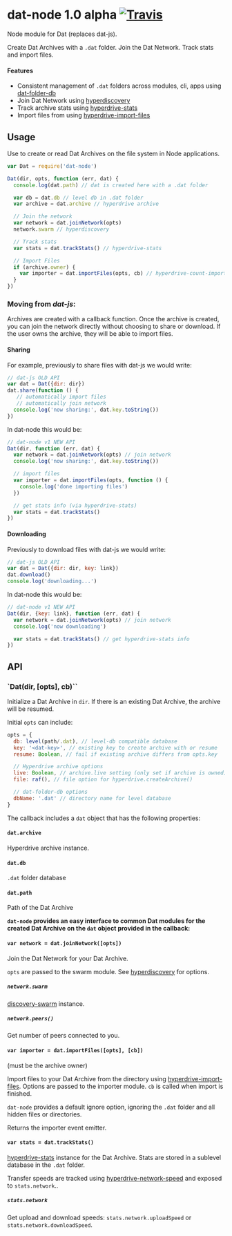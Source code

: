# dat-node 1.0 alpha [![Travis](https://img.shields.io/travis/datproject/dat-node.svg?branch=1.0&style=flat-square)](https://travis-ci.org/datproject/dat-node)

Node module for Dat (replaces dat-js). 

Create Dat Archives with a `.dat` folder. Join the Dat Network. Track stats and import files.

#### Features

* Consistent management of `.dat` folders across modules, cli, apps using [dat-folder-db](https://github.com/joehand/dat-folder-db)
* Join Dat Network using [hyperdiscovery](https://github.com/karissa/hyperdiscovery)
* Track archive stats using [hyperdrive-stats](https://github.com/juliangruber/hyperdrive-stats)
* Import files from using [hyperdrive-import-files](https://github.com/juliangruber/hyperdrive-import-files/)

## Usage

Use to create or read Dat Archives on the file system in Node applications.

```js
var Dat = require('dat-node')

Dat(dir, opts, function (err, dat) {
  console.log(dat.path) // dat is created here with a .dat folder

  var db = dat.db // level db in .dat folder
  var archive = dat.archive // hyperdrive archive

  // Join the network
  var network = dat.joinNetwork(opts)
  network.swarm // hyperdiscovery

  // Track stats
  var stats = dat.trackStats() // hyperdrive-stats

  // Import Files
  if (archive.owner) {
    var importer = dat.importFiles(opts, cb) // hyperdrive-count-import
  }
})
```

### Moving from *dat-js*:

Archives are created with a callback function. Once the archive is created, you can join the network directly without choosing to share or download. If the user owns the archive, they will be able to import files.

#### Sharing

For example, previously to share files with dat-js we would write:

```js
// dat-js OLD API
var dat = Dat({dir: dir})
dat.share(function () {
   // automatically import files
   // automatically join network
  console.log('now sharing:', dat.key.toString())
})
```

In dat-node this would be:

```js
// dat-node v1 NEW API
Dat(dir, function (err, dat) {
  var network = dat.joinNetwork(opts) // join network
  console.log('now sharing:', dat.key.toString())

  // import files
  var importer = dat.importFiles(opts, function () {
    console.log('done importing files')
  })

  // get stats info (via hyperdrive-stats)
  var stats = dat.trackStats()
})
```

#### Downloading

Previously to download files with dat-js we would write:

```js
// dat-js OLD API
var dat = Dat({dir: dir, key: link})
dat.download()
console.log('downloading...')
```

In dat-node this would be:

```js
// dat-node v1 NEW API
Dat(dir, {key: link}, function (err, dat) {
  var network = dat.joinNetwork(opts) // join network
  console.log('now downloading')

  var stats = dat.trackStats() // get hyperdrive-stats info
})
```

## API

### `Dat(dir, [opts], cb)``

Initialize a Dat Archive in `dir`. If there is an existing Dat Archive, the archive will be resumed.

Initial `opts` can include:

```js
opts = {
  db: level(path/.dat), // level-db compatible database
  key: '<dat-key>', // existing key to create archive with or resume
  resume: Boolean, // fail if existing archive differs from opts.key

  // Hyperdrive archive options
  live: Boolean, // archive.live setting (only set if archive is owned)
  file: raf(), // file option for hyperdrive.createArchive()

  // dat-folder-db options
  dbName: '.dat' // directory name for level database
}
```

The callback includes a `dat` object that has the following properties:

#### `dat.archive`

Hyperdrive archive instance.

#### `dat.db`

`.dat` folder database

#### `dat.path`

Path of the Dat Archive

**`dat-node` provides an easy interface to common Dat modules for the created Dat Archive on the `dat` object provided in the callback:**

#### `var network = dat.joinNetwork([opts])`

Join the Dat Network for your Dat Archive.

`opts` are passed to the swarm module. See [hyperdiscovery](https://github.com/karissa/hyperdiscovery) for options.

##### `network.swarm`

[discovery-swarm](https://github.com/mafintosh/discovery-swarm) instance.

##### `network.peers()`

Get number of peers connected to you.

#### `var importer = dat.importFiles([opts], [cb])`

(must be the archive owner)

Import files to your Dat Archive from the directory using [hyperdrive-import-files](https://github.com/juliangruber/hyperdrive-import-files/). Options are passed to the importer module. `cb` is called when import is finished.

`dat-node` provides a default ignore option, ignoring the `.dat` folder and all hidden files or directories.

Returns the importer event emitter.

#### `var stats = dat.trackStats()`

[hyperdrive-stats](https://github.com/juliangruber/hyperdrive-stats) instance for the Dat Archive. Stats are stored in a sublevel database in the `.dat` folder.

Transfer speeds are tracked using [hyperdrive-network-speed](https://github.com/joehand/hyperdrive-network-speed/) and exposed to `stats.network`..

##### `stats.network`

Get upload and download speeds: `stats.network.uploadSpeed` or `stats.network.downloadSpeed`.

